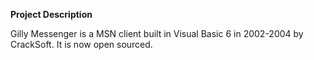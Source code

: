 **Project Description**

Gilly Messenger is a MSN client built in Visual Basic 6 in 2002-2004 by CrackSoft. It is now open sourced.